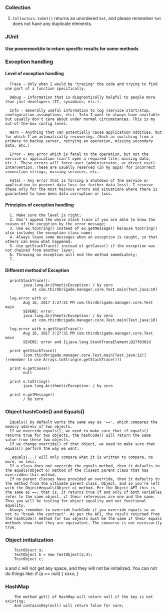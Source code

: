 ### Collection

1. `Collectors.toSet()` returns an unordered `Set`, and please remember `Set` does not have any duplicate elements.

### JUnit

#### Use powermockito to return specific results for some methods



### Exception handling

#### Level of exception handling
      Trace - Only when I would be "tracing" the code and trying to find one part of a function specifically.  

      Debug - Information that is diagnostically helpful to people more than just developers (IT, sysadmins, etc.).  

      Info - Generally useful information to log (service start/stop, configuration assumptions, etc). Info I want to always have available but usually don't care about under normal circumstances. This is my out-of-the-box config level.  

      Warn - Anything that can potentially cause application oddities, but for which I am automatically recovering. (Such as switching from a primary to backup server, retrying an operation, missing secondary data, etc.)  

      Error - Any error which is fatal to the operation, but not the service or application (can't open a required file, missing data, etc.). These errors will force user (administrator, or direct user) intervention. These are usually reserved (in my apps) for incorrect connection strings, missing services, etc.  

      Fatal - Any error that is forcing a shutdown of the service or application to prevent data loss (or further data loss). I reserve these only for the most heinous errors and situations where there is guaranteed to have been data corruption or loss.  

#### Principles of exception handling

      1. Make sure the level is right;
      2. Don't append the whole stack trace if you are able to know the reason of the exception by the error message;
      3. Use ex.toString() instead of ex.getMessage() because toString() also includes the exception class name;
      4. Always leave some messages when an exception is caught, so that others can know what happened;
      5. Use getStackTrace() instead of getCause() if the exception was not chained from another layer;
      6. Throwing an exception will end the method immediately;
      7. 

#### Different method of Exception

      printStackTrace(): 
            java.lang.ArithmeticException: / by zero
                at com.thirdbrigade.manager.core.Test.main(Test.java:10)
                
      log.error with e:
            Aug 16, 2017 3:27:51 PM com.thirdbrigade.manager.core.Test main
            SEVERE: error: 
            java.lang.ArithmeticException: / by zero
                at com.thirdbrigade.manager.core.Test.main(Test.java:10)
                
      log.error with e.getStackTrace():
            Aug 16, 2017 3:27:51 PM com.thirdbrigade.manager.core.Test main
            SEVERE: error and [Ljava.lang.StackTraceElement;@27f8302d
            
      print getStackTrace()
            [com.thirdbrigade.manager.core.Test.main(Test.java:12)] (remember to use Arrays.toString(e.getStackTrace()))
            
      print e.getCause()
            null
            
      print e.toString()
            java.lang.ArithmeticException: / by zero
            
      print e.getMessage()
            / by zero

### Object hashCode() and Equals()

      Equals() by default works the same way as '==', which compares the memory address of two objects.
      If we override equals(), we need to make sure that if equals() returns true for two objects, the hashCode() will return the same value from these two objects.
      If we change override() of that object, we need to make sure that equals() perform the way we want.
      
      .equals(...) will only compare what it is written to compare, no more, no less.
      If a class does not override the equals method, then it defaults to the equals(Object o) method of the closest parent class that has overridden this method.
      If no parent classes have provided an override, then it defaults to the method from the ultimate parent class, Object, and so you're left with the Object#equals(Object o) method. Per the Object API this is the same as ==; that is, it returns true if and only if both variables refer to the same object, if their references are one and the same. Thus you will be testing for object equality and not functional equality.
      Always remember to override hashCode if you override equals so as not to "break the contract". As per the API, the result returned from the hashCode() method for two objects must be the same if their equals methods show that they are equivalent. The converse is not necessarily true.
      
      

### Object initialization

		TestObject a;
		TestObject b = new TestObject(3,4);
		TestObject c;
            
a and c will not get any space, and they will not be initialized. You can not do things like: 
            if (a == null) {
                  xxxx;
            }
            
	    
### HashMap

		The method get() of HashMap will return null if the key is not existing;
		And containsKey(null) will return false for sure;
            
            
            

